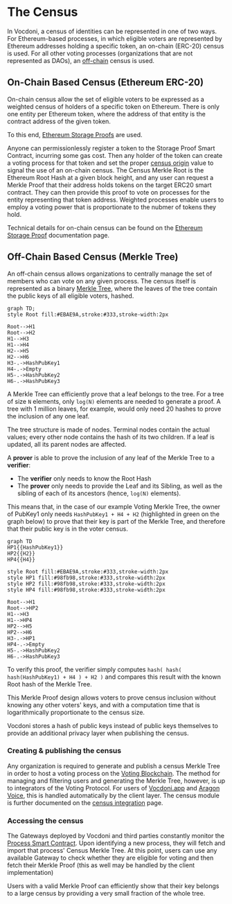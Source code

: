 # The Census

In Vocdoni, a census of identities can be represented in one of two ways. For Ethereum-based processes, in which eligible voters are represented by Ethereum addresses holding a specific token, an on-chain (ERC-20) census is used. For all other voting processes (organizations that are not represented as DAOs), an [off-chain](../integration/census/off-chain.md) census is used.

## On-Chain Based Census (Ethereum ERC-20)

On-chain census allow the set of eligible voters to be expressed as a weighted census of holders of a specific token on Ethereum. There is only one entity per Ethereum token, where the address of that entity is the contract address of the given token. 

To this end, [Ethereum Storage Proofs](smart-contracts/storage-proofs.md) are used. 

Anyone can permissionlessly register a token to the Storage Proof Smart Contract, incurring some gas cost. Then any holder of the token can create a voting process for that token and set the proper [census origin](/architecture/smart-contracts/process.html) value to signal the use of an on-chain census. The Census Merkle Root is the Ethereum Root Hash at a given block height, and any user can request a Merkle Proof that their address holds tokens on the target ERC20 smart contract. They can then provide this proof to vote on processes for the entity representing that token address. Weighted processes enable users to employ a voting power that is proportionate to the nubmer of tokens they hold.

Technical details for on-chain census can be found on the [Ethereum Storage Proof](smart-contracts/storage-proofs.md) documentation page. 

## Off-Chain Based Census (Merkle Tree)

An off-chain census allows organizations to centrally manage the set of members who can vote on any given process. The census itself is represented as a binary [Merkle Tree](https://en.wikipedia.org/wiki/Merkle_tree), where the leaves of the tree contain the public keys of all eligible voters, hashed. 

```mermaid
graph TD;
style Root fill:#EBAE9A,stroke:#333,stroke-width:2px

Root-->H1
Root-->H2
H1-->H3
H1-->H4
H2-->H5
H2-->H6
H3-.->HashPubKey1
H4-.->Empty
H5-.->HashPubKey2
H6-.->HashPubKey3
```

A Merkle Tree can efficiently prove that a leaf belongs to the tree. For a tree of size `N` elements, only `log(N)` elements are needed to generate a proof. A tree with 1 million leaves, for example, would only need 20 hashes to prove the inclusion of any one leaf. 

The tree structure is made of nodes. Terminal nodes contain the actual values; every other node contains the hash of its two children. If a leaf is updated, all its parent nodes are affected.

A **prover** is able to prove the inclusion of any leaf of the Merkle Tree to a **verifier**:
+ The **verifier** only needs to know the Root Hash
+ The **prover** only needs to provide the Leaf and its Sibling, as well as the sibling of each of its ancestors (hence, `log(N)` elements).

This means that, in the case of our example Voting Merkle Tree, the owner of PubKey1 only needs `HashPubKey1 + H4 + H2` (highlighted in green on the graph below) to prove that their key is part of the Merkle Tree, and therefore that their public key is in the voter census. 

```mermaid
graph TD
HP1{{HashPubKey1}}
HP2{{H2}}
HP4{{H4}}

style Root fill:#EBAE9A,stroke:#333,stroke-width:2px
style HP1 fill:#98fb98,stroke:#333,stroke-width:2px
style HP2 fill:#98fb98,stroke:#333,stroke-width:2px
style HP4 fill:#98fb98,stroke:#333,stroke-width:2px

Root-->H1
Root-->HP2
H1-->H3
H1-->HP4
HP2-->H5
HP2-->H6
H3-.->HP1
HP4-.->Empty
H5-.->HashPubKey2
H6-.->HashPubKey3
```

To verify this proof, the verifier simply computes `hash( hash( hash(HashPubKey1) + H4 ) + H2 )` and compares this result with the known Root hash of the Merkle Tree.

This Merkle Proof design allows voters to prove census inclusion without knowing any other voters' keys, and with a computation time that is logarithmically proportionate to the census size. 

Vocdoni stores a hash of public keys instead of public keys themselves to provide an additional privacy layer when publishing the census.

### Creating & publishing the census

Any organization is required to generate and publish a census Merkle Tree in order to host a voting process on the [Voting Blockchain](services/vochain.md). The method for managing and filtering users and generating the Merkle Tree, however, is up to integrators of the Voting Protocol. For users of [Vocdoni.app](https://vocdoni.app) and [Aragon Voice](https://voice.aragon.org), this is handled automatically by the client layer. The census module is further documented on the [census integration](../integration/census/general.md) page.

### Accessing the census

The Gateways deployed by Vocdoni and third parties constantly monitor the [Process Smart Contract](smart-contracts/process.md). Upon identifying a new process, they will fetch and import that process' Census Merkle Tree. At this point, users can use any available Gateway to check whether they are eligible for voting and then fetch their Merkle Proof (this as well may be handled by the client implementation)

Users with a valid Merkle Proof can efficiently show that their key belongs to a large census by providing a very small fraction of the whole tree.
